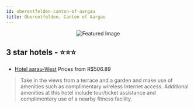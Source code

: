 ```yaml
---
id: oberentfelden-canton-of-aargau
title: Oberentfelden, Canton of Aargau
---
```


<center><img src="https://i.travelapi.com/hotels/1000000/920000/910700/910644/9f067e36_z.jpg" alt="Featured Image" /></center>


##  3 star hotels - ⭐️⭐️⭐️

-    [Hotel aarau-West](https://us.hurb.com/br/hotels/oberentfelden/hotel-aarau-west-JNP-JP265318?cmp=18055) Prices from R$506.89
   > Take in the views from a terrace and a garden and make use of amenities such as complimentary wireless Internet access. Additional amenities at this hotel include tour/ticket assistance and complimentary use of a nearby fitness facility.
